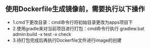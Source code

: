 ## 使用Dockerfile生成镜像前，需要执行以下操作
* 1.cmd下更改目录：cmd命令行将初始目录更改为apps项目下
* 2.使用gradle来对当前项目进行打包：cmd命令行执行 gradlew.bat admin:build -x test -x check
* 3.待打包完成后再执行Dockerfile文件进行image的创建
